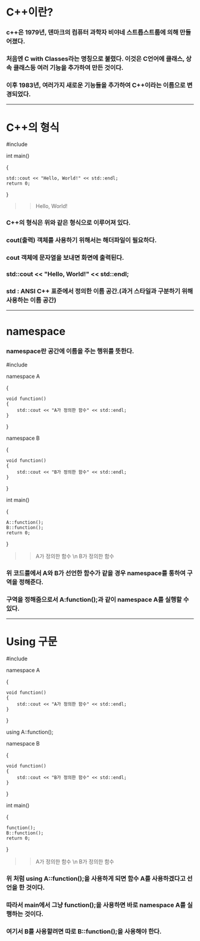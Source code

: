# C++이란?
### c++은 1979년, 덴마크의 컴퓨터 과학자 비야네 스트롭스트룹에 의해 만들어졌다.
### 처음엔 C with Classes라는 명칭으로 불렸다. 이것은 C언어에 클래스, 상속 클래스등 여러 기능을 추가하여 만든 것이다.
### 이후 1983년, 여러가지 새로운 기능들을 추가하여 C++이라는 이름으로 변경되었다.
---
# C++의 형식
#include <iostream>

int main()

{

	std::cout << "Hello, World!" << std::endl;
	return 0;
}
>>Hello, World!

### C++의 형식은 위와 같은 형식으로 이루어져 있다.
### cout(출력) 객체를 사용하기 위해서는 <iostream> 해더파일이 필요하다.
### cout 객체에 문자열을 보내면 화면에 출력된다.
### std::cout << "Hello, World!" << std::endl;
### std : ANSI C++ 표준에서 정의한 이름 공간.(과거 스타일과 구분하기 위해 사용하는 이름 공간)
---
# namespace
### namespace란 공간에 이름을 주는 행위를 뜻한다.
#include <iostream>

namespace A

{

	void function()
	{
		std::cout << "A가 정의한 함수" << std::endl;
	}
}

namespace B 

{

	void function()
	{
		std::cout << "B가 정의한 함수" << std::endl;
	}
}

int main()

{

	A::function();
	B::function();
	return 0;
}
>> A가 정의한 함수 \n
>> B가 정의한 함수

### 위 코드를에서 A와 B가 선언한 함수가 같을 경우 namespace를 통하여 구역을 정해준다.
### 구역을 정해줌으로서 A:function();과 같이 namespace A를 실행할 수 있다.
---
# Using 구문
#include <iostream>

namespace A

{

	void function()
	{
		std::cout << "A가 정의한 함수" << std::endl;
	}
}

using A::function();

namespace B 

{

	void function()
	{
		std::cout << "B가 정의한 함수" << std::endl;
	}
}

int main()

{

	function();
	B::function();
	return 0;
}
>> A가 정의한 함수 \n
>> B가 정의한 함수
### 위 처럼 using A::function();을 사용하게 되면 함수 A를 사용하겠다고 선언을 한 것이다.
### 따라서 main에서 그냥 function();을 사용하면 바로 namespace A를 실행하는 것이다.
### 여기서 B를 사용할려면 따로 B::function();을 사용해야 한다.
